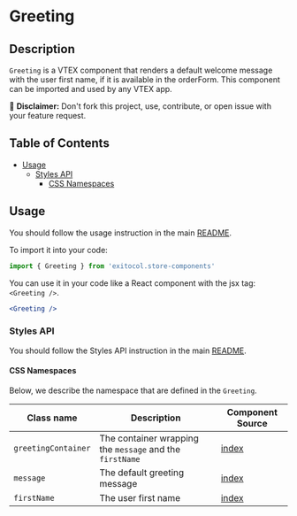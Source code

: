 # Greeting

## Description

`Greeting` is a VTEX component that renders a default welcome message with the user first name, if it is available in the orderForm. This component can be imported and used by any VTEX app.

:loudspeaker: **Disclaimer:** Don't fork this project, use, contribute, or open issue with your feature request.

## Table of Contents
- [Usage](#usage)
  - [Styles API](#styles-api)
    - [CSS Namespaces](#css-namespaces)

## Usage
You should follow the usage instruction in the main [README](https://github.com/vtex-apps/store-components/blob/master/README.md#usage).

To import it into your code: 
```js
import { Greeting } from 'exitocol.store-components'
```

You can use it in your code like a React component with the jsx tag: `<Greeting />`. 
```jsx
<Greeting />
```

### Styles API

You should follow the Styles API instruction in the main [README](/README.md#styles-api).

#### CSS Namespaces
Below, we describe the namespace that are defined in the `Greeting`.

| Class name | Description | Component Source |
| ---------- | ----------- | ---------------- |
| `greetingContainer` | The container wrapping the `message` and the `firstName` | [index](/react/components/Greeting/index.js) |
| `message` | The default greeting message | [index](/react/components/Greeting/index.js) |
| `firstName` | The user first name | [index](/react/components/Greeting/index.js) |